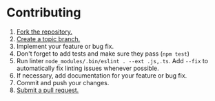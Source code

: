 # Contributing

1. [Fork the repository.][fork]
2. [Create a topic branch.][branch]
3. Implement your feature or bug fix.
4. Don't forget to add tests and make sure they pass (`npm test`)
5. Run linter `node_modules/.bin/eslint . --ext .js,.ts`. Add `--fix` to automatically fix linting issues whenever possible.
6. If necessary, add documentation for your feature or bug fix.
7. Commit and push your changes.
8. [Submit a pull request.][pr]

[fork]: http://help.github.com/fork-a-repo/
[branch]: https://help.github.com/en/github/collaborating-with-issues-and-pull-requests/about-branches
[pr]: https://help.github.com/en/github/collaborating-with-issues-and-pull-requests/about-pull-requests
